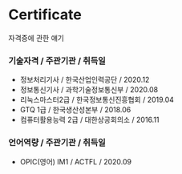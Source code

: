 # Certificate
자격증에 관한 얘기


### 기술자격 / 주관기관 / 취득일
 - 정보처리기사   /       한국산업인력공단     / 2020.12
 - 정보통신기사      /    과학기술정보통신부   / 2020.08
 - 리눅스마스터2급   /    한국정보통신진흥협회 / 2019.04
 - GTQ 1급        /      한국생산성본부      / 2018.06
 - 컴퓨터활용능력 2급  /  대한상공회의소      / 2016.11
 
 
### 언어역량 / 주관기관 / 취득일
 - OPIC(영어) IM1   /    ACTFL             / 2020.09
